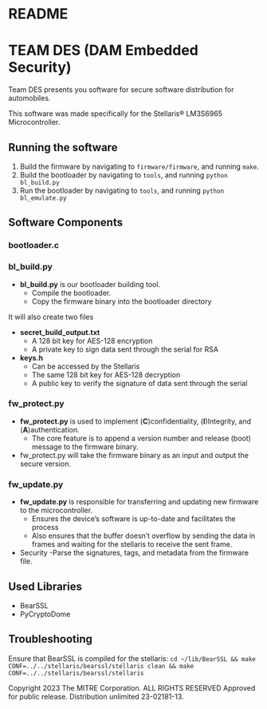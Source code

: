 # README

# TEAM DES (DAM Embedded Security)

Team DES presents you software for secure software distribution for automobiles. 

This software was made specifically for the Stellaris® LM3S6965 Microcontroller.

## Running the software

1. Build the firmware by navigating to `firmware/firmware`, and running `make`.
2. Build the bootloader by navigating to `tools`, and running `python bl_build.py`
2. Run the bootloader by navigating to `tools`, and running `python bl_emulate.py`

## Software Components

### bootloader.c

### bl_build.py
- **bl_build.py** is our bootloader building tool.
  - Compile the bootloader.
  - Copy the firmware binary into the bootloader directory
  
It will also create two files 
- **secret_build_output.txt**
  - A 128 bit key for AES-128 encryption
  - A private key to sign data sent through the serial for RSA
- **keys.h**
  - Can be accessed by the Stellaris
  - The same 128 bit key for AES-128 decryption
  - A public key to verify the signature of data sent through the serial
 
### fw_protect.py
- **fw_protect.py** is used to implement (**C**)confidentiality, (**I**)Integrity, and (**A**)authentication.
  - The core feature is to append a version number and release (boot) message to the firmware binary.
- fw_protect.py will take the firmware binary as an input and output the secure version.

### fw_update.py
- **fw_update.py** is responsible for transferring and updating new firmware to the microcontroller.
  - Ensures the device’s software is up-to-date and facilitates the process
  - Also ensures that the buffer doesn’t overflow by sending the data in frames and waiting for the stellaris to receive the sent frame.
- Security
   -Parse the signatures, tags, and metadata from the firmware file.

## Used Libraries
- BearSSL
- PyCryptoDome

## Troubleshooting

Ensure that BearSSL is compiled for the stellaris: `cd ~/lib/BearSSL && make CONF=../../stellaris/bearssl/stellaris clean && make CONF=../../stellaris/bearssl/stellaris`

Copyright 2023 The MITRE Corporation. ALL RIGHTS RESERVED
Approved for public release. Distribution unlimited 23-02181-13.